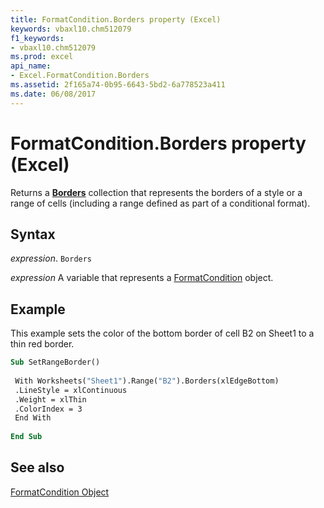 ```yaml
---
title: FormatCondition.Borders property (Excel)
keywords: vbaxl10.chm512079
f1_keywords:
- vbaxl10.chm512079
ms.prod: excel
api_name:
- Excel.FormatCondition.Borders
ms.assetid: 2f165a74-0b95-6643-5bd2-6a778523a411
ms.date: 06/08/2017
---
```



# FormatCondition.Borders property (Excel)

Returns a  **[Borders](Excel.Borders.md)** collection that represents the borders of a style or a range of cells (including a range defined as part of a conditional format).


## Syntax

 _expression_. `Borders`

 _expression_ A variable that represents a [FormatCondition](Excel.FormatCondition.md) object.


## Example

This example sets the color of the bottom border of cell B2 on Sheet1 to a thin red border.


```vb
Sub SetRangeBorder() 
 
 With Worksheets("Sheet1").Range("B2").Borders(xlEdgeBottom) 
 .LineStyle = xlContinuous 
 .Weight = xlThin 
 .ColorIndex = 3 
 End With 
 
End Sub
```


## See also


[FormatCondition Object](Excel.FormatCondition.md)

